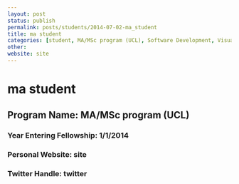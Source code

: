 ```yaml
---
layout: post
status: publish
permalink: posts/students/2014-07-02-ma_student
title: ma student
categories: [student, MA/MSc program (UCL), Software Development, Visualizations]
other: 
website: site
---
```

# ma student

## Program Name: MA/MSc program (UCL)
### Year Entering Fellowship:  1/1/2014
### Personal Website:  site
### Twitter Handle:  twitter
  